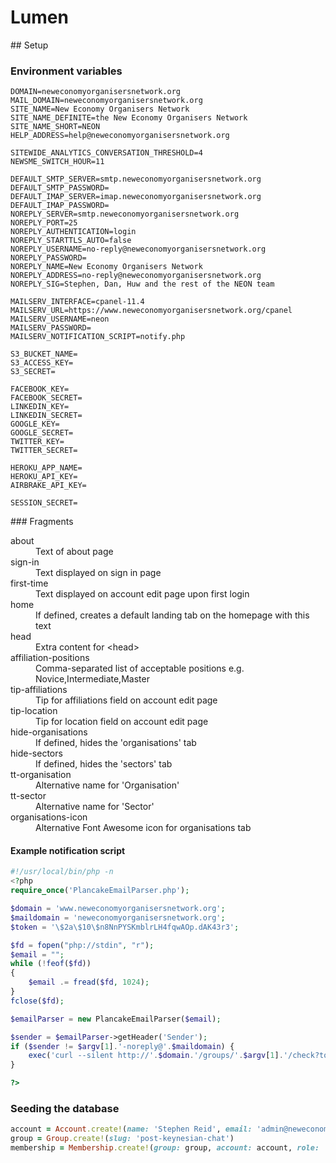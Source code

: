 # Lumen

## Setup

### Environment variables

```
DOMAIN=neweconomyorganisersnetwork.org
MAIL_DOMAIN=neweconomyorganisersnetwork.org
SITE_NAME=New Economy Organisers Network
SITE_NAME_DEFINITE=the New Economy Organisers Network
SITE_NAME_SHORT=NEON
HELP_ADDRESS=help@neweconomyorganisersnetwork.org

SITEWIDE_ANALYTICS_CONVERSATION_THRESHOLD=4
NEWSME_SWITCH_HOUR=11

DEFAULT_SMTP_SERVER=smtp.neweconomyorganisersnetwork.org
DEFAULT_SMTP_PASSWORD=
DEFAULT_IMAP_SERVER=imap.neweconomyorganisersnetwork.org
DEFAULT_IMAP_PASSWORD=
NOREPLY_SERVER=smtp.neweconomyorganisersnetwork.org
NOREPLY_PORT=25
NOREPLY_AUTHENTICATION=login
NOREPLY_STARTTLS_AUTO=false
NOREPLY_USERNAME=no-reply@neweconomyorganisersnetwork.org
NOREPLY_PASSWORD=
NOREPLY_NAME=New Economy Organisers Network
NOREPLY_ADDRESS=no-reply@neweconomyorganisersnetwork.org
NOREPLY_SIG=Stephen, Dan, Huw and the rest of the NEON team

MAILSERV_INTERFACE=cpanel-11.4
MAILSERV_URL=https://www.neweconomyorganisersnetwork.org/cpanel
MAILSERV_USERNAME=neon
MAILSERV_PASSWORD=
MAILSERV_NOTIFICATION_SCRIPT=notify.php

S3_BUCKET_NAME=
S3_ACCESS_KEY=
S3_SECRET=

FACEBOOK_KEY=
FACEBOOK_SECRET=
LINKEDIN_KEY=
LINKEDIN_SECRET=
GOOGLE_KEY=
GOOGLE_SECRET=
TWITTER_KEY=
TWITTER_SECRET=

HEROKU_APP_NAME=
HEROKU_API_KEY=
AIRBRAKE_API_KEY=

SESSION_SECRET=
```

### Fragments

<dl>
  <dt>about</dt>
  <dd>Text of about page</dd>

  <dt>sign-in</dt>
  <dd>Text displayed on sign in page</dd>

  <dt>first-time</dt>
  <dd>Text displayed on account edit page upon first login</dd>

  <dt>home</dt>
  <dd>If defined, creates a default landing tab on the homepage with this text</dd>

  <dt>head</dt>
  <dd>Extra content for &lt;head&gt;</dd>

  <dt>affiliation-positions</dt>
  <dd>Comma-separated list of acceptable positions e.g. Novice,Intermediate,Master</dd>

  <dt>tip-affiliations</dt>
  <dd>Tip for affiliations field on account edit page</dd>

  <dt>tip-location</dt>
  <dd>Tip for location field on account edit page</dd>

  <dt>hide-organisations</dt>
  <dd>If defined, hides the 'organisations' tab</dd>

  <dt>hide-sectors</dt>
  <dd>If defined, hides the 'sectors' tab</dd>

  <dt>tt-organisation</dt>
  <dd>Alternative name for 'Organisation'</dd>

  <dt>tt-sector</dt>
  <dd>Alternative name for 'Sector'</dd>

  <dt>organisations-icon</dt>
  <dd>Alternative Font Awesome icon for organisations tab</dd>
</dl>


#### Example notification script

```php
#!/usr/local/bin/php -n
<?php
require_once('PlancakeEmailParser.php');

$domain = 'www.neweconomyorganisersnetwork.org';
$maildomain = 'neweconomyorganisersnetwork.org';
$token = '\$2a\$10\$n8NnPYSKmblrLH4fqwAOp.dAK43r3';

$fd = fopen("php://stdin", "r");
$email = "";
while (!feof($fd))
{
    $email .= fread($fd, 1024);
}
fclose($fd);

$emailParser = new PlancakeEmailParser($email);

$sender = $emailParser->getHeader('Sender');
if ($sender != $argv[1].'-noreply@'.$maildomain) { 
	exec('curl --silent http://'.$domain.'/groups/'.$argv[1].'/check?token='.$token);
}

?>
```

### Seeding the database

``` ruby
account = Account.create!(name: 'Stephen Reid', email: 'admin@neweconomyorganisersnetwork.org', password: 'password', password_confirmation: 'password', role: 'admin')
group = Group.create!(slug: 'post-keynesian-chat')
membership = Membership.create!(group: group, account: account, role: 'admin')
```
